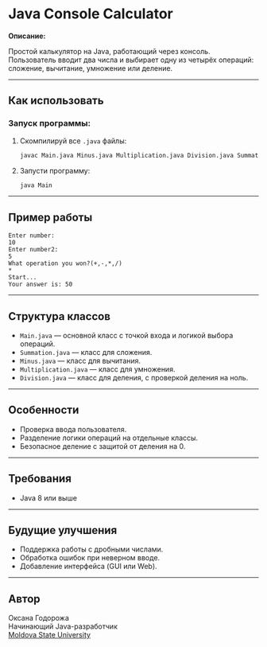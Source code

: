 # Java Console Calculator

**Описание:**

Простой калькулятор на Java, работающий через консоль. Пользователь вводит два числа и выбирает одну из четырёх операций: сложение, вычитание, умножение или деление.

---

## Как использовать

### Запуск программы:

1. Скомпилируй все `.java` файлы:
   ```bash
   javac Main.java Minus.java Multiplication.java Division.java Summation.java
   ```

2. Запусти программу:
   ```bash
   java Main
   ```

---

## Пример работы

```
Enter number:
10
Enter number2:
5
What operation you won?(+,-,*,/)
*
Start...
Your answer is: 50
```

---

## Структура классов

- `Main.java` — основной класс с точкой входа и логикой выбора операций.
- `Summation.java` — класс для сложения.
- `Minus.java` — класс для вычитания.
- `Multiplication.java` — класс для умножения.
- `Division.java` — класс для деления, с проверкой деления на ноль.

---

## Особенности

- Проверка ввода пользователя.
- Разделение логики операций на отдельные классы.
- Безопасное деление с защитой от деления на 0.

---

## Требования

- Java 8 или выше

---

## Будущие улучшения

- Поддержка работы с дробными числами.
- Обработка ошибок при неверном вводе.
- Добавление интерфейса (GUI или Web).

---

## Автор

Оксана Годорожа  
Начинающий Java-разработчик  
[Moldova State University](https://usm.md)